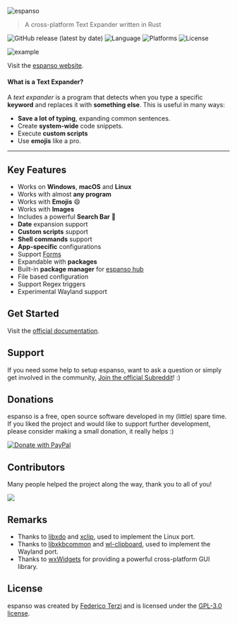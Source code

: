 ![espanso](images/logo_extended.png)

> A cross-platform Text Expander written in Rust

![GitHub release (latest by date)](https://img.shields.io/github/v/release/federico-terzi/espanso)
![Language](https://img.shields.io/badge/language-rust-orange)
![Platforms](https://img.shields.io/badge/platforms-Windows%2C%20macOS%20and%20Linux-blue)
![License](https://img.shields.io/github/license/federico-terzi/espanso)

![example](images/example.gif)

Visit the [espanso website](https://espanso.org).

#### What is a Text Expander?

A *text expander* is a program that detects when you type
a specific **keyword** and replaces it with **something else**. 
This is useful in many ways:
* **Save a lot of typing**, expanding common sentences.
* Create **system-wide** code snippets.
* Execute **custom scripts**
* Use **emojis** like a pro.

___

## Key Features

* Works on **Windows**, **macOS** and **Linux**
* Works with almost **any program**
* Works with **Emojis** 😄
* Works with **Images**
* Includes a powerful **Search Bar** 🔎
* **Date** expansion support
* **Custom scripts** support
* **Shell commands** support
* **App-specific** configurations
* Support [Forms](https://espanso.org/docs/matches/forms/)
* Expandable with **packages**
* Built-in **package manager** for [espanso hub](https://hub.espanso.org/)
* File based configuration
* Support Regex triggers
* Experimental Wayland support

## Get Started

Visit the [official documentation](https://espanso.org/docs/).

## Support

If you need some help to setup espanso, want to ask a question or simply get involved
in the community, [Join the official Subreddit](https://www.reddit.com/r/espanso/)! :)



## Donations

espanso is a free, open source software developed in my (little) spare time.
If you liked the project and would like to support further development, 
please consider making a small donation, it really helps :)

[![Donate with PayPal](images/donate.gif)](https://www.paypal.com/cgi-bin/webscr?cmd=_s-xclick&hosted_button_id=FHNLR5DRS267E&source=url)

## Contributors

Many people helped the project along the way, thank you to all of you!

<a href="https://github.com/federico-terzi/espanso/graphs/contributors">
  <img src="https://contrib.rocks/image?repo=federico-terzi/espanso" />
</a>

## Remarks

* Thanks to [libxdo](https://github.com/jordansissel/xdotool) and [xclip](https://github.com/astrand/xclip), used to implement the Linux port.
* Thanks to [libxkbcommon](https://xkbcommon.org/) and [wl-clipboard](https://github.com/bugaevc/wl-clipboard), used to implement the Wayland port.
* Thanks to [wxWidgets](https://www.wxwidgets.org/) for providing a powerful cross-platform GUI library.

## License

espanso was created by [Federico Terzi](http://federicoterzi.com)
and is licensed under the [GPL-3.0 license](/LICENSE).
